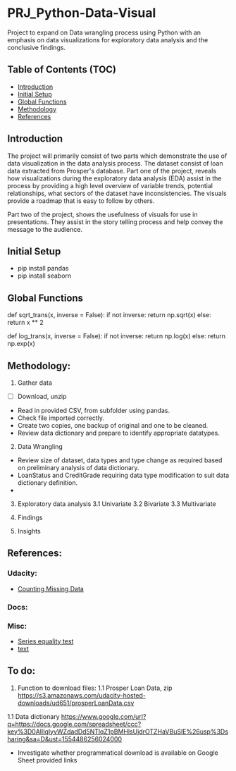 # PRJ_Python-Data-Visual
Project to expand on Data wrangling process using Python with an emphasis on data visualizations for exploratory data analysis and the conclusive findings.

## Table of Contents (TOC)
* [Introduction](#introduction)
* [Initial Setup](#setup)
* [Global Functions](#functions)
* [Methodology](#method)
* [References](#references)

## Introduction
The project will primarily consist of two parts which demonstrate the use of data visualization in the data analysis process.
The dataset consist of loan data extracted from Prosper's database.
Part one of the project, reveals how visualizations during the exploratory data analysis (EDA) assist in the process by providing a high level overview of variable trends, potential relationships, what sectors of the dataset have inconsistencies. The visuals provide a roadmap that is easy to follow by others.

Part two of the project, shows the usefulness of visuals for use in presentations. They assist in the story telling process and help convey the message to the audience.

## Initial Setup
- pip install pandas
- pip install seaborn

## Global Functions
def sqrt_trans(x, inverse = False):
    if not inverse:
        return np.sqrt(x)
    else:
        return x ** 2

def log_trans(x, inverse = False):
    if not inverse:
        return np.log(x)
    else:
        return np.exp(x)

## Methodology:
1. Gather data
- [ ] Download, unzip 
- Read in provided CSV, from subfolder using pandas.
- Check file imported correctly.
- Create two copies, one backup of original and one to be cleaned.
- Review data dictionary and prepare to identify appropriate datatypes.

2. Data Wrangling
- Review size of dataset, data types and type change as required based on preliminary analysis of data dictionary. 
- LoanStatus and CreditGrade requiring data type modification to suit data dictionary definition.
- 



3. Exploratory data analysis
3.1 Univariate
3.2 Bivariate
3.3 Multivariate


4. Findings

5. Insights

## References:
### Udacity:
- [Counting Missing Data](https://classroom.udacity.com/nanodegrees/nd002/parts/9f7e8991-8bfb-4103-8307-3b6f93f0ecc7/modules/bc709f85-0ebb-45b8-907b-065adc25cbce/lessons/b86503df-e416-4f0e-9e2d-a7a3c08d0bc3/concepts/c33c9906-5be2-4c59-8012-eab668a50d3d)

### Docs:


### Misc:
- [Series equality test](https://stackoverflow.com/questions/42967848/how-to-subset-a-pandas-series-based-on-value)
- [text](link)

## To do:
1. Function to download files:
1.1 Prosper Loan Data, zip
https://s3.amazonaws.com/udacity-hosted-downloads/ud651/prosperLoanData.csv


1.1 Data dictionary
https://www.google.com/url?q=https://docs.google.com/spreadsheet/ccc?key%3D0AllIqIyvWZdadDd5NTlqZ1pBMHlsUjdrOTZHaVBuSlE%26usp%3Dsharing&sa=D&ust=1554486256024000
- Investigate whether programmatical download is available on Google Sheet provided links